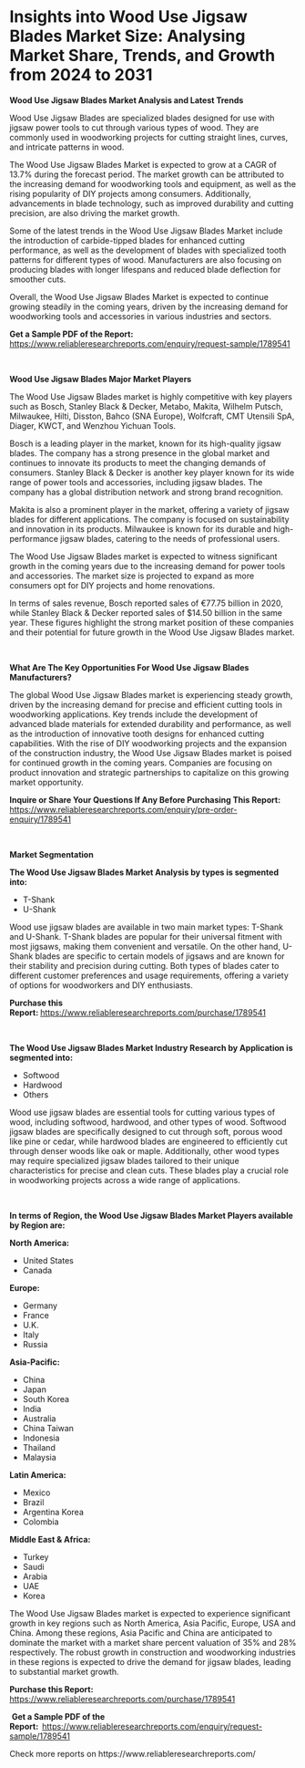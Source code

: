 <p><h1>Insights into Wood Use Jigsaw Blades Market Size: Analysing Market Share, Trends, and Growth from 2024 to 2031</h1></p><p><strong>Wood Use Jigsaw Blades Market Analysis and Latest Trends</strong></p>
<p><p>Wood Use Jigsaw Blades are specialized blades designed for use with jigsaw power tools to cut through various types of wood. They are commonly used in woodworking projects for cutting straight lines, curves, and intricate patterns in wood.</p><p>The Wood Use Jigsaw Blades Market is expected to grow at a CAGR of 13.7% during the forecast period. The market growth can be attributed to the increasing demand for woodworking tools and equipment, as well as the rising popularity of DIY projects among consumers. Additionally, advancements in blade technology, such as improved durability and cutting precision, are also driving the market growth.</p><p>Some of the latest trends in the Wood Use Jigsaw Blades Market include the introduction of carbide-tipped blades for enhanced cutting performance, as well as the development of blades with specialized tooth patterns for different types of wood. Manufacturers are also focusing on producing blades with longer lifespans and reduced blade deflection for smoother cuts.</p><p>Overall, the Wood Use Jigsaw Blades Market is expected to continue growing steadily in the coming years, driven by the increasing demand for woodworking tools and accessories in various industries and sectors.</p></p>
<p><strong>Get a Sample PDF of the Report:&nbsp;</strong> <a href="https://www.reliableresearchreports.com/enquiry/request-sample/1789541">https://www.reliableresearchreports.com/enquiry/request-sample/1789541</a></p>
<p>&nbsp;</p>
<p><strong>Wood Use Jigsaw Blades Major Market Players</strong></p>
<p><p>The Wood Use Jigsaw Blades market is highly competitive with key players such as Bosch, Stanley Black & Decker, Metabo, Makita, Wilhelm Putsch, Milwaukee, Hilti, Disston, Bahco (SNA Europe), Wolfcraft, CMT Utensili SpA, Diager, KWCT, and Wenzhou Yichuan Tools. </p><p>Bosch is a leading player in the market, known for its high-quality jigsaw blades. The company has a strong presence in the global market and continues to innovate its products to meet the changing demands of consumers. Stanley Black & Decker is another key player known for its wide range of power tools and accessories, including jigsaw blades. The company has a global distribution network and strong brand recognition.</p><p>Makita is also a prominent player in the market, offering a variety of jigsaw blades for different applications. The company is focused on sustainability and innovation in its products. Milwaukee is known for its durable and high-performance jigsaw blades, catering to the needs of professional users.</p><p>The Wood Use Jigsaw Blades market is expected to witness significant growth in the coming years due to the increasing demand for power tools and accessories. The market size is projected to expand as more consumers opt for DIY projects and home renovations.</p><p>In terms of sales revenue, Bosch reported sales of €77.75 billion in 2020, while Stanley Black & Decker reported sales of $14.50 billion in the same year. These figures highlight the strong market position of these companies and their potential for future growth in the Wood Use Jigsaw Blades market.</p></p>
<p>&nbsp;</p>
<p><strong>What Are The Key Opportunities For Wood Use Jigsaw Blades Manufacturers?</strong></p>
<p><p>The global Wood Use Jigsaw Blades market is experiencing steady growth, driven by the increasing demand for precise and efficient cutting tools in woodworking applications. Key trends include the development of advanced blade materials for extended durability and performance, as well as the introduction of innovative tooth designs for enhanced cutting capabilities. With the rise of DIY woodworking projects and the expansion of the construction industry, the Wood Use Jigsaw Blades market is poised for continued growth in the coming years. Companies are focusing on product innovation and strategic partnerships to capitalize on this growing market opportunity.</p></p>
<p><strong>Inquire or Share Your Questions If Any Before Purchasing This Report:</strong> <a href="https://www.reliableresearchreports.com/enquiry/pre-order-enquiry/1789541">https://www.reliableresearchreports.com/enquiry/pre-order-enquiry/1789541</a></p>
<p>&nbsp;</p>
<p><strong>Market Segmentation</strong></p>
<p><strong>The Wood Use Jigsaw Blades Market Analysis by types is segmented into:</strong></p>
<p><ul><li>T-Shank</li><li>U-Shank</li></ul></p>
<p><p>Wood use jigsaw blades are available in two main market types: T-Shank and U-Shank. T-Shank blades are popular for their universal fitment with most jigsaws, making them convenient and versatile. On the other hand, U-Shank blades are specific to certain models of jigsaws and are known for their stability and precision during cutting. Both types of blades cater to different customer preferences and usage requirements, offering a variety of options for woodworkers and DIY enthusiasts.</p></p>
<p><strong>Purchase this Report:&nbsp;</strong><a href="https://www.reliableresearchreports.com/purchase/1789541">https://www.reliableresearchreports.com/purchase/1789541</a></p>
<p>&nbsp;</p>
<p><strong>The Wood Use Jigsaw Blades Market Industry Research by Application is segmented into:</strong></p>
<p><ul><li>Softwood</li><li>Hardwood</li><li>Others</li></ul></p>
<p><p>Wood use jigsaw blades are essential tools for cutting various types of wood, including softwood, hardwood, and other types of wood. Softwood jigsaw blades are specifically designed to cut through soft, porous wood like pine or cedar, while hardwood blades are engineered to efficiently cut through denser woods like oak or maple. Additionally, other wood types may require specialized jigsaw blades tailored to their unique characteristics for precise and clean cuts. These blades play a crucial role in woodworking projects across a wide range of applications.</p></p>
<p>&nbsp;</p>
<p><strong>In terms of Region, the Wood Use Jigsaw Blades Market Players available by Region are:</strong></p>
<p>
    <p> <strong> North America: </strong>
        <ul>
            <li>United States</li>
            <li>Canada</li>
        </ul>
        </p> 
    <p> <strong> Europe: </strong>
        <ul>
            <li>Germany</li>
            <li>France</li>
            <li>U.K.</li>
            <li>Italy</li>
            <li>Russia</li>
        </ul>
        </p> 
    <p> <strong> Asia-Pacific: </strong>
        <ul>
            <li>China</li>
            <li>Japan</li>
            <li>South Korea</li>
            <li>India</li>
            <li>Australia</li>
            <li>China Taiwan</li>
            <li>Indonesia</li>
            <li>Thailand</li>
            <li>Malaysia</li>
        </ul>
        </p> 
    <p> <strong> Latin America: </strong>
        <ul>
            <li>Mexico</li>
            <li>Brazil</li>
            <li>Argentina Korea</li>
            <li>Colombia</li>
        </ul>
        </p> 
    <p> <strong> Middle East & Africa: </strong>
        <ul>
            <li>Turkey</li>
            <li>Saudi</li>
            <li>Arabia</li>
            <li>UAE</li>
            <li>Korea</li>
        </ul>
    </p>
    </p>
<p><p>The Wood Use Jigsaw Blades market is expected to experience significant growth in key regions such as North America, Asia Pacific, Europe, USA and China. Among these regions, Asia Pacific and China are anticipated to dominate the market with a market share percent valuation of 35% and 28% respectively. The robust growth in construction and woodworking industries in these regions is expected to drive the demand for jigsaw blades, leading to substantial market growth.</p></p>
<p><strong>Purchase this Report: </strong><a href="https://www.reliableresearchreports.com/purchase/1789541">https://www.reliableresearchreports.com/purchase/1789541</a></p>
<p>&nbsp;<strong>Get a Sample PDF of the Report:&nbsp;&nbsp;</strong><a href="https://www.reliableresearchreports.com/enquiry/request-sample/1789541">https://www.reliableresearchreports.com/enquiry/request-sample/1789541</a></p>
<p><strong></strong></p>
<p>Check more reports on https://www.reliableresearchreports.com/</p>